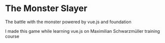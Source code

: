 #  The Monster Slayer

The battle with the monster powered by vue.js and foundation

I made this game while learning vue.js on Maximilian Schwarzmüller training course